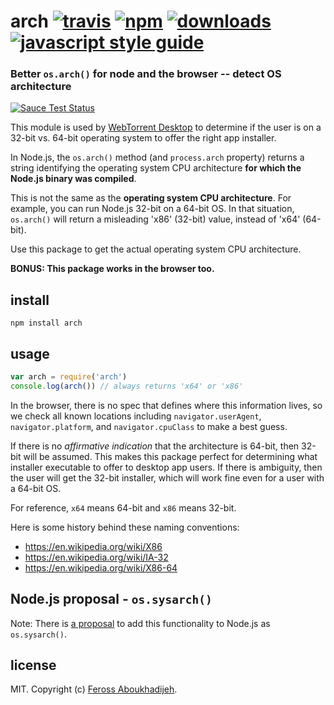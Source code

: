 # arch [![travis][travis-image]][travis-url] [![npm][npm-image]][npm-url] [![downloads][downloads-image]][downloads-url] [![javascript style guide][standard-image]][standard-url]

[travis-image]: https://img.shields.io/travis/feross/arch/master.svg
[travis-url]: https://travis-ci.org/feross/arch
[npm-image]: https://img.shields.io/npm/v/arch.svg
[npm-url]: https://npmjs.org/package/arch
[downloads-image]: https://img.shields.io/npm/dm/arch.svg
[downloads-url]: https://npmjs.org/package/arch
[standard-image]: https://img.shields.io/badge/code_style-standard-brightgreen.svg
[standard-url]: https://standardjs.com

### Better `os.arch()` for node and the browser -- detect OS architecture

[![Sauce Test Status](https://saucelabs.com/browser-matrix/arch2.svg)](https://saucelabs.com/u/arch2)

This module is used by [WebTorrent Desktop](http://webtorrent.io/desktop) to
determine if the user is on a 32-bit vs. 64-bit operating system to offer the
right app installer.

In Node.js, the `os.arch()` method (and `process.arch` property) returns a string
identifying the operating system CPU architecture **for which the Node.js binary
was compiled**.

This is not the same as the **operating system CPU architecture**. For example,
you can run Node.js 32-bit on a 64-bit OS. In that situation, `os.arch()` will
return a misleading 'x86' (32-bit) value, instead of 'x64' (64-bit).

Use this package to get the actual operating system CPU architecture.

**BONUS: This package works in the browser too.**

## install

```
npm install arch
```

## usage

```js
var arch = require('arch')
console.log(arch()) // always returns 'x64' or 'x86'
```

In the browser, there is no spec that defines where this information lives, so we
check all known locations including `navigator.userAgent`, `navigator.platform`,
and `navigator.cpuClass` to make a best guess.

If there is no *affirmative indication* that the architecture is 64-bit, then
32-bit will be assumed. This makes this package perfect for determining what
installer executable to offer to desktop app users. If there is ambiguity, then
the user will get the 32-bit installer, which will work fine even for a user with
a 64-bit OS.

For reference, `x64` means 64-bit and `x86` means 32-bit.

Here is some history behind these naming conventions:

- https://en.wikipedia.org/wiki/X86
- https://en.wikipedia.org/wiki/IA-32
- https://en.wikipedia.org/wiki/X86-64

## Node.js proposal - `os.sysarch()`

Note: There is
[a proposal](https://github.com/nodejs/node-v0.x-archive/issues/2862#issuecomment-103942051)
to add this functionality to Node.js as `os.sysarch()`.

## license

MIT. Copyright (c) [Feross Aboukhadijeh](http://feross.org).

